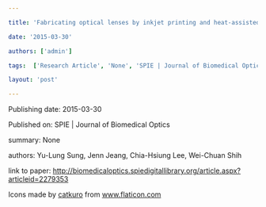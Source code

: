 ---
title: 'Fabricating optical lenses by inkjet printing and heat-assisted in situ curing of polydimethylsiloxane for smartphone microscopy'
date: '2015-03-30'
authors: ['admin']
tags:  ['Research Article', 'None', 'SPIE | Journal of Biomedical Optics']
layout: 'post'
---
Publishing date: 2015-03-30

Published on: SPIE | Journal of Biomedical Optics

summary: None

authors: Yu-Lung Sung, Jenn Jeang, Chia-Hsiung Lee, Wei-Chuan Shih

link to paper: http://biomedicaloptics.spiedigitallibrary.org/article.aspx?articleid=2279353

Icons made by <a href="https://www.flaticon.com/free-icon/bookshelves_3576884" title="catkuro">catkuro</a> from <a href="https://www.flaticon.com/" title="Flaticon"> www.flaticon.com</a>